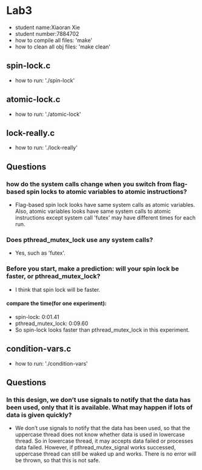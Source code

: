
# Lab3
- student name:Xiaoran Xie
- student number:7884702
- how to compile all files: 'make'
- how to clean all obj files: 'make clean'
## spin-lock.c
- how to run: './spin-lock'
## atomic-lock.c
- how to run: './atomic-lock'
## lock-really.c
- how to run: './lock-really'
## Questions
### how do the system calls change when you switch from flag-based spin locks to atomic variables to atomic instructions?
- Flag-based spin lock looks have same system calls as atomic variables. Also, atomic variables looks have same system calls to atomic instructions except system call 'futex' may have different times for each run. 
### Does pthread_mutex_lock use any system calls? 
- Yes, such as 'futex'.
### Before you start, make a prediction: will your spin lock be faster, or pthread_mutex_lock?
- I think that spin lock will be faster.
#### compare the time(for one experiment):
- spin-lock: 0:01.41
- pthread_mutex_lock: 0:09.60
- So spin-lock looks faster than pthread_mutex_lock in this experiment.
## condition-vars.c
- how to run: './condition-vars'
## Questions
### In this design, we don’t use signals to notify that the data has been used, only that it is available. What may happen if lots of data is given quickly?
- We don’t use signals to notify that the data has been used, so that the uppercase thread does not know whether data is used in lowercase thread. So in lowercase thread, it may accepts data failed or processes data failed. However, if pthread_mutex_signal works successed, uppercase thread can still be waked up and works. There is no error will be thrown, so that this is not safe.
